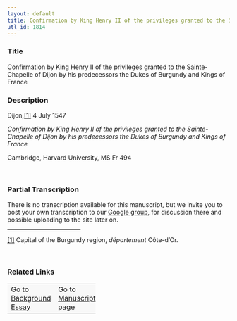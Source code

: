 ```yaml
---  
layout: default  
title: Confirmation by King Henry II of the privileges granted to the Sainte-Chapelle of Dijon by his predecessors the Dukes of Burgundy and Kings of France  
utl_id: 1814
---
```


### Title

Confirmation by King Henry II of the privileges granted to the Sainte-Chapelle of Dijon by his predecessors the Dukes of Burgundy and Kings of France


### Description

<p>Dijon,<a href="#_ftn1" name="_ftnref1" title="" id="_ftnref1">[1]</a> 4 July 1547</p>
<p><em>Confirmation by King Henry II of the privileges granted to the Sainte-Chapelle of Dijon by his predecessors the Dukes of Burgundy and Kings of France</em></p>
<p>Cambridge, Harvard University, MS Fr 494</p>
<p> </p>


### Partial Transcription

<p>There is no transcription available for this manuscript, but we invite you to post your own transcription to our <a href="https://paleography.library.utoronto.ca/content/group-work">Google group</a>, for discussion there and possible uploading to the site later on.</p>
<div>
<hr align="left" size="1" width="33%" /><div id="ftn1">
<a href="#_ftnref1" name="_ftn1" title="" id="_ftn1">[1]</a> Capital of the Burgundy region, <em>département</em> Côte-d’Or.
</div>
</div>
<p> </p>


### Related Links

<table border="0.5" cellpadding="1" cellspacing="1" style="width: 200px; background-color:#F8F8F8;">
    <tbody style="border-color:#ccc">
        <tr style="border-color:#ccc">
            <td>Go to <a href="https://centerfordigitalhumanities.github.io/Newberry-French-paleography/essay/1814" target="_blank">Background Essay</a></td>
            <td>Go to <a href="https://centerfordigitalhumanities.github.io/Newberry-French-paleography/www/record.html?id=1814" target="_blank">Manuscript</a> page</td>
        </tr>
    </tbody>
</table>
